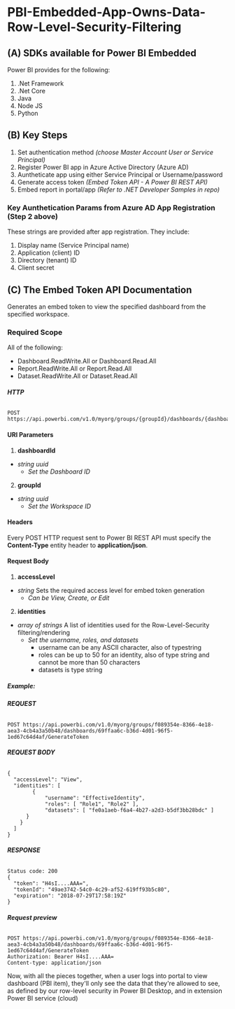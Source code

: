 # PBI-Embedded-App-Owns-Data-Row-Level-Security-Filtering

## (A) SDKs available for Power BI Embedded
Power BI provides for the following:
1. .Net Framework
2. .Net Core
3. Java
4. Node JS
5. Python

## (B) Key Steps
1. Set authentication method *(choose Master Account User or Service Principal)*
2. Register Power BI app in Azure Active Directory (Azure AD)
3. Auntheticate app using either Service Principal or Username/password
4. Generate access token *(Embed Token API - A Power BI REST API)*
5. Embed report in portal/app *(Refer to .NET Developer Samples in repo)*

### Key Aunthetication Params from Azure AD App Registration (Step 2 above)
These strings are provided after app registration.
They include:
1. Display name (Service Principal name)
2. Application (client) ID
3. Directory (tenant) ID
4. Client secret

## (C) The Embed Token API Documentation

Generates an embed token to view the specified dashboard from the specified workspace.

### Required Scope
All of the following:

 - Dashboard.ReadWrite.All or Dashboard.Read.All
 - Report.ReadWrite.All or Report.Read.All
 - Dataset.ReadWrite.All or Dataset.Read.All

###### **HTTP**
```
POST https://api.powerbi.com/v1.0/myorg/groups/{groupId}/dashboards/{dashboardId}/GenerateToken
```

#### **URI Parameters**
1. **dashboardId**      
  - *string uuid* 
     - *Set the Dashboard ID*
2. **groupId**          
  - *string uuid*
    - *Set the Workspace ID*
    
#### **Headers**
Every POST HTTP request sent to Power BI REST API must specify the **Content-Type** entity header to **application/json**.

#### **Request Body**
1. **accessLevel**      
  - *string*  Sets the required access level for embed token generation
     - *Can be View, Create, or Edit*
2. **identities**          
  - *array of strings*  A list of identities used for the Row-Level-Security filtering/rendering
    - *Set the username, roles, and datasets*
      - username can be any ASCII character, also of typestring 
      - roles can be up to 50 for an identity, also of type string and cannot be more than 50 characters
      - datasets is type string  


##### Example:

###### **REQUEST**
```
POST https://api.powerbi.com/v1.0/myorg/groups/f089354e-8366-4e18-aea3-4cb4a3a50b48/dashboards/69ffaa6c-b36d-4d01-96f5-1ed67c64d4af/GenerateToken
```

###### **REQUEST BODY**
```
{
  "accessLevel": "View",
  "identities": [
        {
            "username": "EffectiveIdentity",
            "roles": [ "Role1", "Role2" ],
            "datasets": [ "fe0a1aeb-f6a4-4b27-a2d3-b5df3bb28bdc" ]
      }
    }
  ]
}
```

###### **RESPONSE**
```
Status code: 200
{
  "token": "H4sI....AAA=",
  "tokenId": "49ae3742-54c0-4c29-af52-619ff93b5c80",
  "expiration": "2018-07-29T17:58:19Z"
}
```

###### **Request preview**
```
POST https://api.powerbi.com/v1.0/myorg/groups/f089354e-8366-4e18-aea3-4cb4a3a50b48/dashboards/69ffaa6c-b36d-4d01-96f5-1ed67c64d4af/GenerateToken
Authorization: Bearer H4sI....AAA=
Content-type: application/json

```


Now, with all the pieces together, when a user logs into portal to view dashboard (PBI item), they'll only see the data that they're allowed to see, as defined by our row-level security in Power BI Desktop, and in extension Power BI service (cloud)

